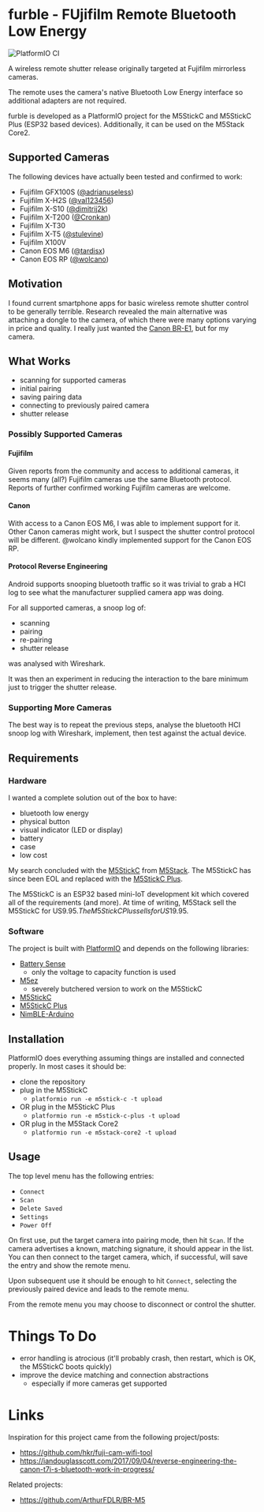 # furble - FUjifilm Remote Bluetooth Low Energy

![PlatformIO CI](https://github.com/gkoh/furble/workflows/PlatformIO%20CI/badge.svg)

A wireless remote shutter release originally targeted at Fujifilm mirrorless
cameras.

The remote uses the camera's native Bluetooth Low Energy interface so additional
adapters are not required.

furble is developed as a PlatformIO project for the M5StickC and M5StickC Plus
(ESP32 based devices). Additionally, it can be used on the M5Stack Core2.

## Supported Cameras

The following devices have actually been tested and confirmed to work:
- Fujifilm GFX100S ([@adrianuseless](https://github.com/adrianuseless))
- Fujifilm X-H2S ([@val123456](https://github.com/val123456))
- Fujifilm X-S10 ([@dimitrij2k](https://github.com/dimitrij2k))
- Fujifilm X-T200 ([@Cronkan](https://github.com/Cronkan))
- Fujifilm X-T30
- Fujifilm X-T5 ([@stulevine](https://github.com/stulevine))
- Fujifilm X100V
- Canon EOS M6 ([@tardisx](https://github.com/tardisx))
- Canon EOS RP ([@wolcano](https://github.com/wolcano))

## Motivation

I found current smartphone apps for basic wireless remote shutter control to be
generally terrible.
Research revealed the main alternative was attaching a dongle to the camera, of
which there were many options varying in price and quality.
I really just wanted the [Canon
BR-E1](https://www.eos-magazine.com/articles/remotes/br-e1-canon-bluetooth-remote.html),
but for my camera.

## What Works

- scanning for supported cameras
- initial pairing
- saving pairing data
- connecting to previously paired camera
- shutter release

### Possibly Supported Cameras

#### Fujifilm
Given reports from the community and access to additional cameras, it
seems many (all?) Fujifilm cameras use the same Bluetooth protocol.
Reports of further confirmed working Fujifilm cameras are welcome.

#### Canon
With access to a Canon EOS M6, I was able to implement support for it. Other
Canon cameras might work, but I suspect the shutter control protocol will be
different.
@wolcano kindly implemented support for the Canon EOS RP.

#### Protocol Reverse Engineering

Android supports snooping bluetooth traffic so it was trivial to grab a HCI log
to see what the manufacturer supplied camera app was doing.

For all supported cameras, a snoop log of:
- scanning
- pairing
- re-pairing
- shutter release

was analysed with Wireshark.

It was then an experiment in reducing the interaction to the bare minimum just
to trigger the shutter release.

### Supporting More Cameras

The best way is to repeat the previous steps, analyse the bluetooth HCI snoop
log with Wireshark, implement, then test against the actual device.

## Requirements

### Hardware

I wanted a complete solution out of the box to have:
- bluetooth low energy
- physical button
- visual indicator (LED or display)
- battery
- case
- low cost

My search concluded with the [M5StickC](https://m5stack.com/products/stick-c)
from [M5Stack](https://m5stack.com).
The M5StickC has since been EOL and replaced with the [M5StickC Plus](https://shop.m5stack.com/collections/stick-series/products/m5stickc-plus-esp32-pico-mini-iot-development-kit).

The M5StickC is an ESP32 based mini-IoT development kit which covered all of the
requirements (and more). At time of writing, M5Stack sell the M5StickC for
US$9.95.
The M5StickC Plus sells for US$19.95.

### Software

The project is built with [PlatformIO](https://platformio.org) and depends on
the following libraries:
- [Battery Sense](https://github.com/rlogiacco/BatterySense)
  - only the voltage to capacity function is used
- [M5ez](https://github.com/M5ez/M5ez)
  - severely butchered version to work on the M5StickC
- [M5StickC](https://github.com/m5stack/M5StickC)
- [M5StickC Plus](https://github.com/m5stack/M5StickC-Plus)
- [NimBLE-Arduino](https://github.com/h2zero/NimBLE-Arduino)

## Installation

PlatformIO does everything assuming things are installed and connected properly.
In most cases it should be:
- clone the repository
- plug in the M5StickC
    - `platformio run -e m5stick-c -t upload`
- OR plug in the M5StickC Plus
    - `platformio run -e m5stick-c-plus -t upload`
- OR plug in the M5Stack Core2
    - `platformio run -e m5stack-core2 -t upload`

## Usage

The top level menu has the following entries:
- `Connect`
- `Scan`
- `Delete Saved`
- `Settings`
- `Power Off`

On first use, put the target camera into pairing mode, then hit `Scan`. If the
camera advertises a known, matching signature, it should appear in the list.
You can then connect to the target camera, which, if successful, will save the
entry and show the remote menu.

Upon subsequent use it should be enough to hit `Connect`, selecting the
previously paired device and leads to the remote menu.

From the remote menu you may choose to disconnect or control the shutter.

# Things To Do
- error handling is atrocious (it'll probably crash, then restart, which is OK,
  the M5StickC boots quickly)
- improve the device matching and connection abstractions
  - especially if more cameras get supported

# Links

Inspiration for this project came from the following project/posts:
- https://github.com/hkr/fuji-cam-wifi-tool
- https://iandouglasscott.com/2017/09/04/reverse-engineering-the-canon-t7i-s-bluetooth-work-in-progress/

Related projects:
- https://github.com/ArthurFDLR/BR-M5
